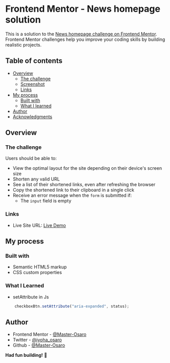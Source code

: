# Frontend Mentor - News homepage solution

This is a solution to the [News homepage challenge on Frontend Mentor](https://www.frontendmentor.io/challenges/news-homepage-H6SWTa1MFl). Frontend Mentor challenges help you improve your coding skills by building realistic projects. 

## Table of contents

- [Overview](#overview)
  - [The challenge](#the-challenge)
  - [Screenshot](#screenshot)
  - [Links](#links)
- [My process](#my-process)
  - [Built with](#built-with)
  - [What I learned](#what-i-learned)
- [Author](#author)
- [Acknowledgments](#acknowledgments)

## Overview

### The challenge

Users should be able to:

- View the optimal layout for the site depending on their device's screen size
- Shorten any valid URL
- See a list of their shortened links, even after refreshing the browser
- Copy the shortened link to their clipboard in a single click
- Receive an error message when the `form` is submitted if:
  - The `input` field is empty



### Links

- Live Site URL: [Live Demo](https://news-homepage-o)

## My process

### Built with

- Semantic HTML5 markup
- CSS custom properties


### What I Learned
- setAttribute in Js

```js
    checkboxBtn.setAttribute("aria-expanded", status);
```




## Author
- Frontend Mentor - [@Master-Osaro](https://www.frontendmentor.io/profile/Master-Osaro)
- Twitter - [@iyoha_osaro](https://twitter.com/iyoha_osaro)
- Github - [@Master-Osaro](https://github.com/Master-Osaro/)

**Had fun building!** 🚀